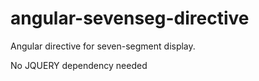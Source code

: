 # angular-sevenseg-directive

Angular directive for seven-segment display.

No JQUERY dependency needed
